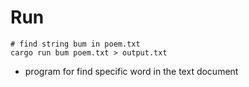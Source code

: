 # Run

```shell
# find string bum in poem.txt
cargo run bum poem.txt > output.txt
```

- program for find specific word in the text document
